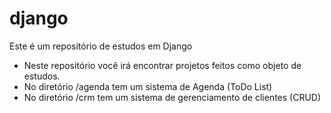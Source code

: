 # django
Este é um repositório de estudos em Django

- Neste repositório você irá encontrar projetos feitos como objeto de estudos.
- No diretório /agenda tem um sistema de Agenda (ToDo List)
- No diretório /crm tem um sistema de gerenciamento de clientes (CRUD)
